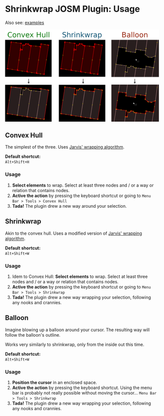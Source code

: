 # Shrinkwrap JOSM Plugin: Usage

Also see: [examples](EXAMPLES.md)

![demonstration screenshots of the three actions](images/combined.png "Demo screenshots")

## Convex Hull

The simplest of the three. Uses [Jarvis' wrapping algorithm](https://en.wikipedia.org/wiki/Gift_wrapping_algorithm).

**Default shortcut:**  
```Alt+Shift+H```

### Usage
1. **Select elements** to wrap. Select at least three nodes and / or a way or relation that contains nodes.
2. **Active the action** by pressing the keyboard shortcut or going to ```Menu Bar > Tools > Convex Hull```
3. **Tada!** The plugin drew a new way around your selection.


## Shrinkwrap

Akin to the convex hull. Uses a modified version of [Jarvis' wrapping algorithm](https://en.wikipedia.org/wiki/Gift_wrapping_algorithm).

**Default shortcut:**  
```Alt+Shift+W```

### Usage
1. Idem to Convex Hull: **Select elements** to wrap. Select at least three nodes and / or a way or relation that contains nodes.
2. **Active the action** by pressing the keyboard shortcut or going to ```Menu Bar > Tools > Shrinkwrap```
3. **Tada!** The plugin drew a new way wrapping your selection, following any nooks and crannies.

## Balloon

Imagine blowing up a balloon around your cursor. The resulting way will follow the balloon's outline.

Works very similarly to shrinkwrap, only from the inside out this time.

**Default shortcut:**  
```Alt+Shift+W```

### Usage
1. **Position the cursor** in an enclosed space.
2. **Active the action** by pressing the keyboard shortcut. Using the menu bar is probably not really possible without moving the cursor... ```Menu Bar > Tools > Shrinkwrap```
3. **Tada!** The plugin drew a new way wrapping your selection, following any nooks and crannies.

